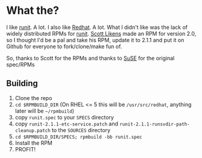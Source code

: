 # What the?

I like [runit](http://smarden.org/runit/). A lot. I also like [Redhat](http://www.redhat.com). A lot. What I didn't like was the lack of widely distributed RPMs for [runit](http://smarden.org/runit/). [Scott Likens](http://likens.us/runit/) made an RPM for version 2.0, so I thought I'd be a pal and take his RPM, update it to 2.1.1 and put it on Github for everyone to fork/clone/make fun of.

So, thanks to Scott for the RPMs and thanks to [SuSE](http://www.opensuse.org/) for the original spec/RPMs

## Building

1. Clone the repo
1. `cd $RPMBUILD_DIR` (On RHEL <= 5 this will be `/usr/src/redhat`, anything later will be `~/rpmbuild`)
1. copy `runit.spec` to your `SPECS` directory
1. copy `runit-2.1.1-etc-service.patch` and `runit-2.1.1-runsvdir-path-cleanup.patch` to the `SOURCES` directory
1. `cd $RPMBUILD_DIR/SPECS; rpmbuild -bb runit.spec`
1. Install the RPM
1. PROFIT!